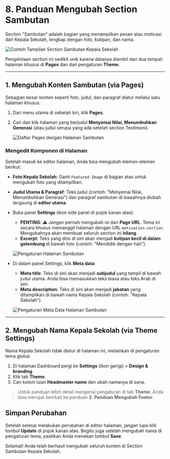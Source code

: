 # 8. Panduan Mengubah Section Sambutan

Section "Sambutan" adalah bagian yang menampilkan pesan atau motivasi dari Kepala Sekolah, lengkap dengan foto, kutipan, dan nama.

![Contoh Tampilan Section Sambutan Kepala Sekolah](/gambar/section-sambutan-hasil.png)

Pengelolaan section ini sedikit unik karena datanya diambil dari dua tempat: halaman khusus di **Pages** dan dari pengaturan **Theme**.

---

## 1. Mengubah Konten Sambutan (via Pages)

Sebagian besar konten seperti foto, judul, dan paragraf diatur melalui satu halaman khusus.

1.  Dari menu utama di sebelah kiri, klik **Pages**.
2.  Cari dan klik halaman yang berjudul **Menyemai Nilai, Menumbuhkan Generasi** (atau judul serupa yang ada setelah section Testimoni).

    ![Daftar Pages dengan Halaman Sambutan](/gambar/ghost-pages-list-sambutan.png)

### Mengedit Komponen di Halaman

Setelah masuk ke editor halaman, Anda bisa mengubah elemen-elemen berikut:

* **Foto Kepala Sekolah**: Ganti `Featured Image` di bagian atas untuk mengubah foto yang ditampilkan.
* **Judul Utama & Paragraf**: Teks judul (contoh: "Menyemai Nilai, Menumbuhkan Generasi") dan paragraf sambutan di bawahnya diubah langsung di **editor utama**.
* Buka panel **Settings** (ikon side panel di pojok kanan atas):
    * **PENTING**: ⚠️ Jangan pernah mengubah isi dari **Page URL**. Tema ini secara khusus memanggil halaman dengan URL `motivation-section`. Mengubahnya akan membuat seluruh section ini **hilang**.
    * **Excerpt**: Teks yang diisi di sini akan menjadi **kutipan kecil di dalam gelembung** di bawah foto (contoh: "Mendidik dengan hati").

    ![Pengaturan Halaman Sambutan](/gambar/sambutan-page-settings.png)

* Di dalam panel Settings, klik **Meta data**:
    * **Meta title**: Teks di sini akan menjadi **subjudul** yang tampil di bawah judul utama. Anda bisa memasukkan teks biasa atau teks Arab di sini.
    * **Meta description**: Teks di sini akan menjadi **jabatan** yang ditampilkan di bawah nama Kepala Sekolah (contoh: "Kepala Sekolah").

    ![Pengaturan Meta Data Halaman Sambutan](/gambar/sambutan-metadata.png)

---

## 2. Mengubah Nama Kepala Sekolah (via Theme Settings)

Nama Kepala Sekolah tidak diatur di halaman ini, melainkan di pengaturan tema global.

1.  Di halaman Dashboard pergi ke **Settings** (ikon gerigi) > **Design & branding**.
2.  Klik tab **Theme**.
3.  Cari kolom isian **Headmaster name** dan ubah namanya di sana.

> Untuk panduan lebih detail mengenai pengaturan di tab **Theme**, Anda bisa merujuk kembali ke panduan **2. Panduan Mengubah Footer**.

## Simpan Perubahan

Setelah selesai melakukan perubahan di editor halaman, jangan lupa klik tombol **Update** di pojok kanan atas. Begitu juga setelah mengubah nama di pengaturan tema, pastikan Anda menekan tombol **Save**.

Selamat! Anda telah berhasil mengubah seluruh konten di Section Sambutan Kepala Sekolah.
